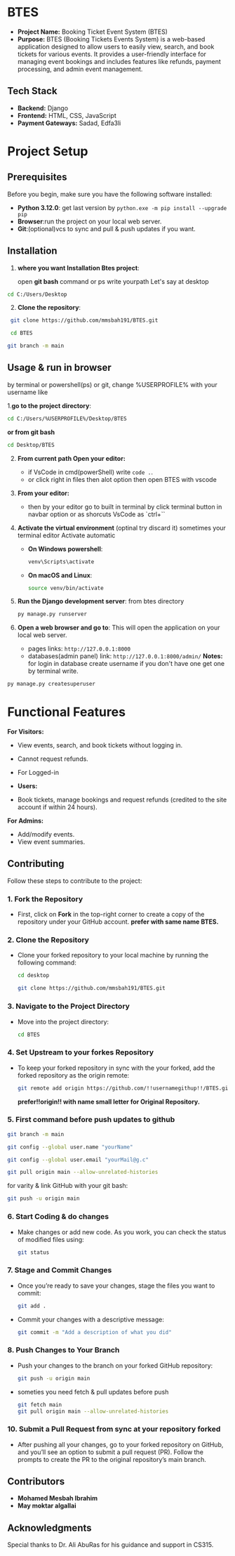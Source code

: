 # BTES
- **Project Name:** Booking Ticket Event System (BTES)
- **Purpose:** BTES (Booking Tickets Events System) is a web-based application designed to allow users to easily view, search, and book tickets for various events. It provides a user-friendly interface for managing event bookings and includes features like refunds, payment processing, and admin event management.

## Tech Stack

- **Backend:** Django
- **Frontend:** HTML, CSS, JavaScript
- **Payment Gateways:** Sadad, Edfa3li

# Project Setup

## Prerequisites
Before you begin, make sure you have the following software installed:
- **Python 3.12.0**: get last version by `python.exe -m pip install --upgrade pip`
- **Browser**:run the project on your local web server.
- **Git**:(optional)vcs to sync and pull & push updates if you want.



## Installation

1. **where you want Installation Btes project**:

   open **git bash** command or ps write yourpath  Let's say at desktop

```bash
cd C:/Users/Desktop
```

2. **Clone the repository**:

```bash
 git clone https://github.com/mmsbah191/BTES.git
```

```bash
 cd BTES
```

```bash
git branch -m main
```

## Usage & run in browser

by terminal or powershell(ps) or git, change %USERPROFILE% with your username like

1.**go to the project directory**:

   ```bash
   cd C:/Users/%USERPROFILE%/Desktop/BTES
   ```
**or from git bash**
   ```bash
 cd Desktop/BTES
```

2. **From current path Open your editor:**
   - if VsCode in cmd(powerShell) write `code .`.
   - or click right in files then alot option then open BTES with vscode
     

2. **From your editor:**
   - then by your editor go to built in terminal by click terminal button in navbar option or as shorcuts VsCode as `ctrl+``


4. **Activate the virtual environment**
   (optinal try discard it) sometimes your terminal editor Activate automatic

   - **On Windows powershell**:
     ```bash
     venv\Scripts\activate
     ```
   - **On macOS and Linux**:
     ```bash
     source venv/bin/activate
     ```
5. **Run the Django development server**:
   from btes directory

   ```bash
   py manage.py runserver
   ```
6. **Open a web browser and go to**:
   This will open the application on your local web server.

   - pages links: ```http://127.0.0.1:8000```
   - databases(admin panel) link: ```http://127.0.0.1:8000/admin/```
**Notes:**
for login in database create username if you don't have one get one by terminal write.

```bash
py manage.py createsuperuser
```

# Functional Features
**For Visitors:** 
- View events, search, and book tickets without logging in.
- Cannot request refunds.
- For Logged-in

- **Users:**
- Book tickets, manage bookings and request refunds (credited to the site account if within 24 hours).

**For Admins:**
- Add/modify events.
- View event summaries.

## Contributing
Follow these steps to contribute to the project:

### 1. Fork the Repository

- First, click on **Fork** in the top-right corner to create a copy of the repository under your GitHub account.
  **prefer with same name BTES.**

### 2. Clone the Repository

- Clone your forked repository to your local machine by running the following command:

  ```bash
  cd desktop
  ```

  ```bash
  git clone https://github.com/mmsbah191/BTES.git
  ```

### 3. Navigate to the Project Directory

- Move into the project directory:
  ```bash
  cd BTES
  ```

### 4. Set Upstream to your forkes Repository

- To keep your forked repository in sync with the your forked, add the forked repository as the origin remote:

  ```bash
  git remote add origin https://github.com/!!usernamegithup!!/BTES.git
  ```

  **prefer!!origin!! with name small letter for Original Repository.**

### 5. First command before push updates to github

```bash
git branch -m main
```

```bash
git config --global user.name "yourName"
```

```bash
git config --global user.email "yourMail@g.c"
```

```bash
git pull origin main --allow-unrelated-histories
```

for varity & link GitHub with your git bash:

```bash
git push -u origin main
```

### 6. Start Coding & do changes

- Make changes or add new code. As you work, you can check the status of modified files using:
  ```bash
  git status
  ```

### 7. Stage and Commit Changes

- Once you’re ready to save your changes, stage the files you want to commit:
  ```bash
  git add .
  ```
- Commit your changes with a descriptive message:
  ```bash
  git commit -m "Add a description of what you did"
  ```

### 8. Push Changes to Your Branch

- Push your changes to the branch on your forked GitHub repository:
  ```bash
  git push -u origin main
  ```
- someties you need fetch & pull updates before push
  ```bash
  git fetch main
  git pull origin main --allow-unrelated-histories
  ```

### 10. Submit a Pull Request from sync at your repository forked
- After pushing all your changes, go to your forked repository on GitHub, and you’ll see an option to submit a pull request (PR). Follow the prompts to create the PR to the original repository’s main branch.

## Contributors

- **Mohamed Mesbah Ibrahim**
- **May moktar algallai**

## Acknowledgments

Special thanks to Dr. Ali AbuRas for his guidance and support in CS315.
